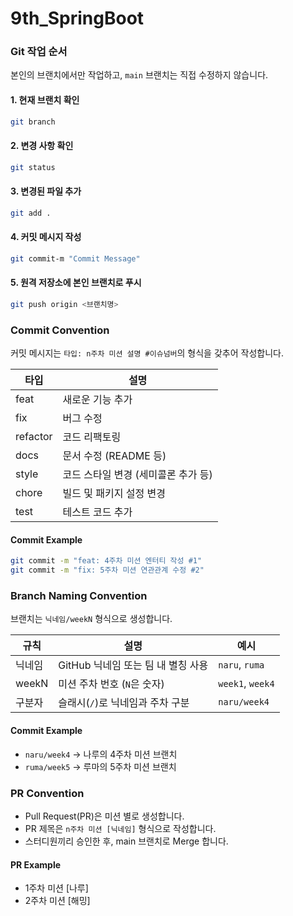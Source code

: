 # 9th_SpringBoot

### Git 작업 순서

본인의 브랜치에서만 작업하고, `main` 브랜치는 직접 수정하지 않습니다.

#### 1. 현재 브랜치 확인
```sh
git branch
```

#### 2. 변경 사항 확인
```sh
git status
```

#### 3. 변경된 파일 추가
```sh
git add .
```

#### 4. 커밋 메시지 작성
```sh
git commit-m "Commit Message"
```

#### 5. 원격 저장소에 본인 브랜치로 푸시
```sh
git push origin <브랜치명>
```

### Commit Convention

커밋 메시지는 `타입: n주차 미션 설명 #이슈넘버`의 형식을 갖추어 작성합니다.

| 타입      | 설명                           |
|-----------|--------------------------------|
| feat      | 새로운 기능 추가               |
| fix       | 버그 수정                      |
| refactor  | 코드 리팩토링                  |
| docs      | 문서 수정 (README 등)          |
| style     | 코드 스타일 변경 (세미콜론 추가 등)|
| chore     | 빌드 및 패키지 설정 변경       |
| test      | 테스트 코드 추가               |

#### Commit Example
```sh
git commit -m "feat: 4주차 미션 엔터티 작성 #1"
git commit -m "fix: 5주차 미션 연관관계 수정 #2"
```

### Branch Naming Convention

브랜치는 `닉네임/weekN` 형식으로 생성합니다.

| 규칙 | 설명 | 예시 |
| --- | --- | --- |
| 닉네임 | GitHub 닉네임 또는 팀 내 별칭 사용 | `naru`, `ruma` |
| weekN | 미션 주차 번호 (`N`은 숫자) | `week1`, `week4` |
| 구분자 | 슬래시(`/`)로 닉네임과 주차 구분 | `naru/week4` |

#### Commit Example
- `naru/week4` -> 나루의 4주차 미션 브랜치
- `ruma/week5` -> 루마의 5주차 미션 브랜치

### PR Convention

- Pull Request(PR)은 미션 별로 생성합니다.
- PR 제목은 `n주차 미션 [닉네임]` 형식으로 작성합니다.
- 스터디원끼리 승인한 후, main 브랜치로 Merge 합니다.

#### PR Example
- 1주차 미션 [나루]
- 2주차 미션 [해밍]
